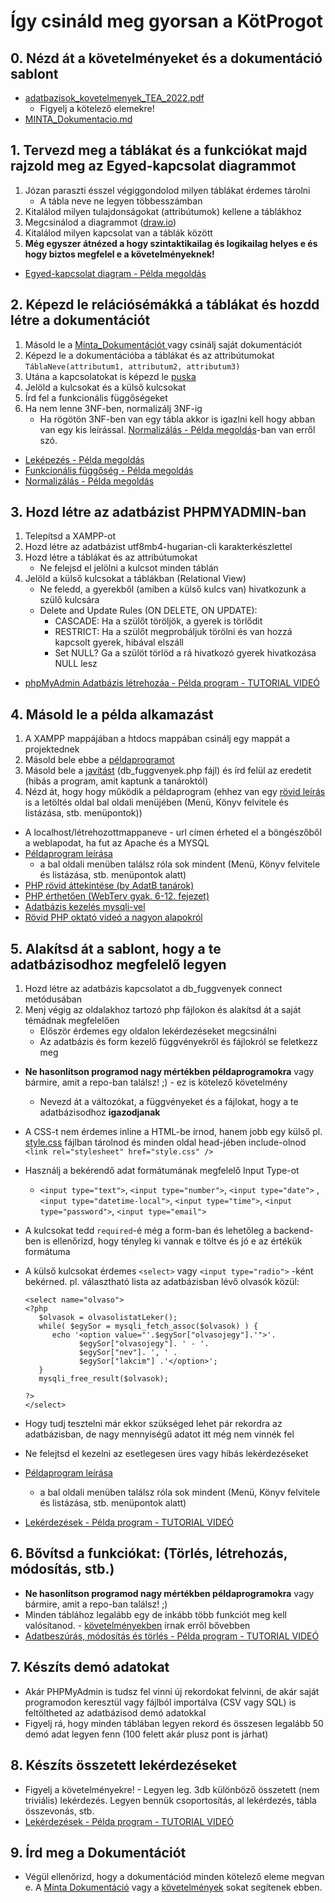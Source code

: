 # Így csináld meg gyorsan a KötProgot

## 0. Nézd át a követelményeket és a dokumentáció sablont

- [adatbazisok_kovetelmenyek_TEA_2022.pdf](https://github.com/BarnaGergely/SZTEAdatBProjekt2022-MINTA/blob/main/adatbazisok_kovetelmenyek_TEA_2022.pdf)
  - Figyelj a kötelező elemekre!
- [MINTA_Dokumentacio.md](MINTA_Kiss_Jóska_HGKTT_AdatbazisKezeles_Dokumentacio.md)

## 1. Tervezd meg a táblákat és a funkciókat majd rajzold meg az Egyed-kapcsolat diagrammot

1. Józan paraszti ésszel végiggondolod milyen táblákat érdemes tárolni
   - A tábla neve ne legyen többesszámban
2. Kitalálod milyen tulajdonságokat (attribútumok) kellene a táblákhoz
3. Megcsinálod a diagrammot ([draw.io](https://draw.io/))
4. Kitalálod milyen kapcsolat van a táblák között
5. **Még egyszer átnézed a hogy szintaktikailag és logikailag helyes e és hogy biztos megfelel e a követelményeknek!**

- [Egyed-kapcsolat diagram - Példa megoldás](http://www.inf.u-szeged.hu/~gnemeth/kurzusok/adatbgyak/exe/AdatbazisokGyakorlat2020/projektmunka.html)

## 2. Képezd le relációsémákká a táblákat és hozdd létre a dokumentációt

1. Másold le a [Minta_Dokumentációt ](MINTA_Kiss_Jóska_HGKTT_AdatbazisKezeles_Dokumentacio.md) vagy csinálj saját dokumentációt
2. Képezd le a dokumentációba a táblákat és az attribútumokat `TáblaNeve(attributum1, attributum2, attributum3)`
3. Utána a kapcsolatokat is képezd le [puska](http://www.inf.u-szeged.hu/~gnemeth/kurzusok/adatbgyak/exe/AdatbazisokGyakorlat2020/kapcsolatok_lekpezse_relcismv.html)
4. Jelöld a kulcsokat és a külső kulcsokat
5. Írd fel a funkcionális függőségeket
6. Ha nem lenne 3NF-ben, normalizálj 3NF-ig
   - Ha rögötön 3NF-ben van egy tábla akkor is igazlni kell hogy abban van egy kis leírással. [Normalizálás - Példa megoldás](http://www.inf.u-szeged.hu/~gnemeth/kurzusok/adatbgyak/exe/AdatbazisokGyakorlat2020/projektmunka2.html)-ban van erről szó.

- [Leképezés - Példa megoldás](http://www.inf.u-szeged.hu/~gnemeth/kurzusok/adatbgyak/exe/AdatbazisokGyakorlat2020/projektmunka0.html)
- [Funkcionális függőség - Példa megoldás](http://www.inf.u-szeged.hu/~gnemeth/kurzusok/adatbgyak/exe/AdatbazisokGyakorlat2020/projektmunka1.html)
- [Normalizálás - Példa megoldás](http://www.inf.u-szeged.hu/~gnemeth/kurzusok/adatbgyak/exe/AdatbazisokGyakorlat2020/projektmunka2.html)

## 3. Hozd létre az adatbázist PHPMYADMIN-ban

1. Telepítsd a XAMPP-ot
2. Hozd létre az adatbázist utf8mb4-hugarian-cli karakterkészlettel
3. Hozd létre a táblákat és az attribútumokat
   - Ne felejsd el jelölni a kulcsot minden táblán
4. Jelöld a külső kulcsokat a táblákban (Relational View)
   - Ne feledd, a gyerekből (amiben a külső kulcs van) hivatkozunk a szülő kulcsára
   - Delete and Update Rules (ON DELETE, ON UPDATE):
     - CASCADE: Ha a szülőt töröljök, a gyerek is törlődit
     - RESTRICT: Ha a szülőt megprobáljuk törölni és van hozzá kapcsolt gyerek, hibával elszáll
     - Set NULL? Ga a szülöt törlöd a rá hivatkozó gyerek hivatkozása NULL lesz

- [phpMyAdmin Adatbázis létrehozáa - Példa program - TUTORIAL VIDEÓ](http://www.inf.u-szeged.hu/~gnemeth/kurzusok/adatbgyak/exe/AdatbazisokGyakorlat2020/projektmunka3.html)

## 4. Másold le a példa alkamazást

1. A XAMPP mappájában a htdocs mappában csinálj egy mappát a projektednek
2. Másold bele ebbe a [példaprogramot](http://www.inf.u-szeged.hu/~gnemeth/kurzusok/adatbgyak/exe/AdatbazisokGyakorlat2020/a_knyvtri_alkalmazs_tovbbfejlesztse_phpben.html)
3. Másold bele a [javítást](PeldaProgram/Javitasok/) (db_fuggvenyek.php fájl) és írd felül az eredetit (hibás a program, amit kaptunk a tanároktól)
4. Nézd át, hogy hogy működik a példaprogram (ehhez van egy [rövid leírás](http://www.inf.u-szeged.hu/~gnemeth/kurzusok/adatbgyak/exe/AdatbazisokGyakorlat2020/a_knyvtri_alkalmazs_tovbbfejlesztse_phpben.html) is a letöltés oldal bal oldali menüjében (Menü, Könyv felvitele és listázása, stb. menüpontok))

- A localhost/létrehozottmappaneve - url címen érheted el a böngészőből a weblapodat, ha fut az Apache és a MYSQL
- [Példaprogram leírása](http://www.inf.u-szeged.hu/~gnemeth/kurzusok/adatbgyak/exe/AdatbazisokGyakorlat2020/a_knyvtri_alkalmazs_tovbbfejlesztse_phpben.html)
  - a bal oldali menüben találsz róla sok mindent (Menü, Könyv felvitele és listázása, stb. menüpontok alatt)
- [PHP rövid áttekintése (by AdatB tanárok)](http://www.inf.u-szeged.hu/~gnemeth/kurzusok/adatbgyak/exe/AdatbazisokGyakorlat2020/a_php_nyelvi_elemeinek_rvid_ttekintse.html)
- [PHP érthetően (WebTerv gyak. 6-12. fejezet)](https://okt.inf.szte.hu/webtervezes/gyakorlat/fejezet6/)
- [Adatbázis kezelés mysqli-vel](http://www.inf.u-szeged.hu/~gnemeth/kurzusok/adatbgyak/exe/AdatbazisokGyakorlat2020/a_csatlakozs_menete_mysqli__fggvnyekkel.html)
- [Rövid PHP oktató videó a nagyon alapokról](https://youtu.be/6mO1UA1r-6Q)

## 5. Alakítsd át a sablont, hogy a te adatbázisodhoz megfelelő legyen

1. Hozd létre az adatbázis kapcsolatot a db_fuggvenyek connect metódusában
2. Menj végig az oldalakhoz tartozó php fájlokon és alakítsd át a saját témádnak megfelelően
   - Először érdemes egy oldalon lekérdezéseket megcsinálni
   - Az adatbázis és form kezelő függvényekről és fájlokról se feletkezz meg

- **Ne hasonlítson programod nagy mértékben példaprogramokra** vagy bármire, amit a repo-ban találsz! ;) - ez is kötelező követelmény
  - Nevezd át a változókat, a függvényeket és a fájlokat, hogy a te adatbázisodhoz **igazodjanak**
- A CSS-t nem érdemes inline a HTML-be írnod, hanem jobb egy külső pl. [style.css](PeldaProgram/Bovitesek/style.css) fájlban tárolnod és minden oldal head-jében include-olnod `<link rel="stylesheet" href="style.css" />`
- Használj a bekérendő adat formátumának megfelelő Input Type-ot
  - `<input type="text">`, `<input type="number">`, `<input type="date">` , `<input type="datetime-local">`, `<input type="time">`, `<input type="password">`, `<input type="email">`
- A kulcsokat tedd `required`-é még a form-ban és lehetőleg a backend-ben is ellenőrizd, hogy tényleg ki vannak e töltve és jó e az értékük formátuma
- A külső kulcsokat érdemes `<select>` vagy `<input type="radio">` -ként bekérned. pl. választható lista az adatbázisban lévő olvasók közül:

      <select name="olvaso">
      <?php
         $olvasok = olvasolistatLeker();
         while( $egySor = mysqli_fetch_assoc($olvasok) ) {
            echo '<option value="'.$egySor["olvasojegy"].'">'.
                  $egySor["olvasojegy"]. ' - '.
                  $egySor["nev"]. ', ' .
                  $egySor["lakcim"] .'</option>';
         }
         mysqli_free_result($olvasok);

      ?>
      </select>

- Hogy tudj tesztelni már ekkor szükséged lehet pár rekordra az adatbázisban, de nagy mennyiségű adatot itt még nem vinnék fel
- Ne felejtsd el kezelni az esetlegesen üres vagy hibás lekérdezéseket

- [Példaprogram leírása](http://www.inf.u-szeged.hu/~gnemeth/kurzusok/adatbgyak/exe/AdatbazisokGyakorlat2020/a_knyvtri_alkalmazs_tovbbfejlesztse_phpben.html)
  - a bal oldali menüben találsz róla sok mindent (Menü, Könyv felvitele és listázása, stb. menüpontok alatt)
- [Lekérdezések - Példa program - TUTORIAL VIDEÓ](http://www.inf.u-szeged.hu/~gnemeth/kurzusok/adatbgyak/exe/AdatbazisokGyakorlat2020/projektmunka5.html)

## 6. Bővítsd a funkciókat: (Törlés, létrehozás, módosítás, stb.)

- **Ne hasonlítson programod nagy mértékben példaprogramokra** vagy bármire, amit a repo-ban találsz! ;)
- Minden táblához legalább egy de inkább több funkciót meg kell valósítanod. - [követelményekben](https://github.com/BarnaGergely/SZTEAdatBProjekt2022-MINTA/blob/main/adatbazisok_kovetelmenyek_TEA_2022.pdf) írnak erről bővebben
- [Adatbeszúrás, módosítás és törlés - Példa program - TUTORIAL VIDEÓ](http://www.inf.u-szeged.hu/~gnemeth/kurzusok/adatbgyak/exe/AdatbazisokGyakorlat2020/projektmunka4.html)

## 7. Készíts demó adatokat

- Akár PHPMyAdmin is tudsz fel vinni új rekordokat felvinni, de akár saját programodon keresztül vagy fájlból importálva (CSV vagy SQL) is feltöltheted az adatbázisod demó adatokkal
- Figyelj rá, hogy minden táblában legyen rekord és összesen legalább 50 demó adat legyen fenn (100 felett akár plusz pont is járhat)

## 8. Készíts összetett lekérdezéseket

- Figyelj a követelményekre! - Legyen leg. 3db különböző összetett (nem triviális) lekérdezés. Legyen bennük csoportosítás, al lekérdezés, tábla összevonás, stb.
- [Lekérdezések - Példa program - TUTORIAL VIDEÓ](http://www.inf.u-szeged.hu/~gnemeth/kurzusok/adatbgyak/exe/AdatbazisokGyakorlat2020/projektmunka5.html)

## 9. Írd meg a Dokumentációt

- Végül ellenőrizd, hogy a dokumentációd minden kötelező eleme megvan e. A [Minta Dokumentáció](MINTA_Kiss_Jóska_HGKTT_AdatbazisKezeles_Dokumentacio.md) vagy a [követelmények](https://github.com/BarnaGergely/SZTEAdatBProjekt2022-MINTA/blob/main/adatbazisok_kovetelmenyek_TEA_2022.pdf) sokat segítenek ebben.
